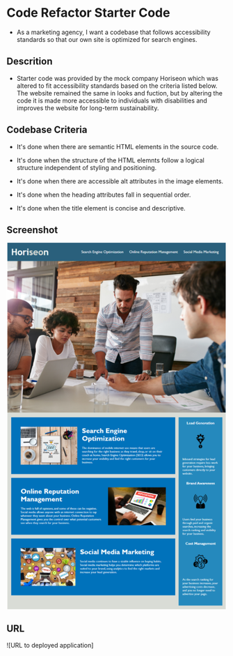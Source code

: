 # Code Refactor Starter Code

* As a marketing agency, I want a codebase that follows accessibility standards
so that our own site is optimized for search engines.

## Descrition

* Starter code was provided by the mock company Horiseon which was altered to fit accessibility standards based on the criteria listed below. The website remained the same in looks and fuction, but by altering the code it is made more accessible to individuals with disabilities and improves the website for long-term sustainability. 

## Codebase Criteria

* It's done when there are semantic HTML elements in the source code.

* It's done when the structure of the HTML elemnts follow a logical structure independent of styling and positioning. 

* It's done when there are accessible alt attributes in the image elements. 

* It's done when the heading attributes fall in sequential order.

* It's done when the title element is concise and descriptive. 

## Screenshot
![Screenshot image of the final appearence of the website.](./Develop/assets/images/Horiseon_Screenshot.png)

## URL
![URL to deployed application]